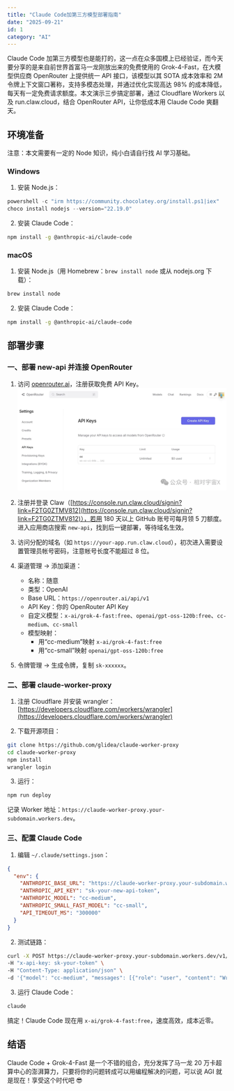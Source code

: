 ```yaml
---
title: "Claude Code加第三方模型部署指南"
date: "2025-09-21"
id: 1
category: "AI"
---
```


Claude Code 加第三方模型也是能打的，这一点在众多国模上已经验证，而今天要分享的是来自前世界首富马一龙刚放出来的免费使用的 Grok-4-Fast，在大模型供应商 OpenRouter 上提供统一 API 接口，该模型以其 SOTA 成本效率和 2M 令牌上下文窗口著称，支持多模态处理，并通过优化实现高达 98% 的成本降低，每天有一定免费请求额度。本文演示三步搞定部署，通过 Cloudflare Workers 以及 run.claw.cloud，结合 OpenRouter API，让你低成本用 Claude Code 爽翻天。

## 环境准备

注意：本文需要有一定的 Node 知识，纯小白请自行找 AI 学习基础。

### Windows

1. 安装 Node.js：
```powershell
powershell -c "irm https://community.chocolatey.org/install.ps1|iex"
choco install nodejs --version="22.19.0"
```
2. 安装 Claude Code：
```bash
npm install -g @anthropic-ai/claude-code
```

### macOS

1. 安装 Node.js（用 Homebrew：`brew install node` 或从 nodejs.org 下载）：
```bash
brew install node
```
2. 安装 Claude Code：
```bash
npm install -g @anthropic-ai/claude-code
```
## 部署步骤

### 一、部署 new-api 并连接 OpenRouter

1. 访问 [openrouter.ai](https://openrouter.ai)，注册获取免费 API Key。
![alt text](image.png)
2. 注册并登录 Claw（[https://console.run.claw.cloud/signin?link=F2TG0ZTMV812](https://console.run.claw.cloud/signin?link=F2TG0ZTMV812)），若用 180 天以上 GitHub 账号可每月领 5 刀额度。进入应用商店搜索 `new-api`，找到后一键部署，等待域名生效。

3. 访问分配的域名（如 `https://your-app.run.claw.cloud`），初次进入需要设置管理员帐号密码，注意帐号长度不能超过 8 位。

4. 渠道管理 → 添加渠道：
   - 名称：随意
   - 类型：OpenAI
   - Base URL：`https://openrouter.ai/api/v1`
   - API Key：你的 OpenRouter API Key
   - 自定义模型：`x-ai/grok-4-fast:free`、`openai/gpt-oss-120b:free`、`cc-medium`、`cc-small`
   - 模型映射：
     - 用“cc-medium”映射 `x-ai/grok-4-fast:free`
     - 用“cc-small”映射 `openai/gpt-oss-120b:free`

5. 令牌管理 → 生成令牌，复制 `sk-xxxxxx`。
### 二、部署 claude-worker-proxy

1. 注册 Cloudflare 并安装 wrangler：[https://developers.cloudflare.com/workers/wrangler](https://developers.cloudflare.com/workers/wrangler)

2. 下载开源项目：
```bash
git clone https://github.com/glidea/claude-worker-proxy
cd claude-worker-proxy
npm install
wrangler login
```

3. 运行：
```bash
npm run deploy
```
记录 Worker 地址：`https://claude-worker-proxy.your-subdomain.workers.dev`。
### 三、配置 Claude Code

1. 编辑 `~/.claude/settings.json`：
```json
{
  "env": {
    "ANTHROPIC_BASE_URL": "https://claude-worker-proxy.your-subdomain.workers.dev/openai/https://your-app.run.claw.cloud/v1",
    "ANTHROPIC_API_KEY": "sk-your-new-api-token",
    "ANTHROPIC_MODEL": "cc-medium",
    "ANTHROPIC_SMALL_FAST_MODEL": "cc-small",
    "API_TIMEOUT_MS": "300000"
  }
}
```

2. 测试链路：
```bash
curl -X POST https://claude-worker-proxy.your-subdomain.workers.dev/v1/messages \
-H "x-api-key: sk-your-token" \
-H "Content-Type: application/json" \
-d '{"model": "cc-medium", "messages": [{"role": "user", "content": "Write a Python hello world"}]}'
```

3. 运行 Claude Code：
```bash
claude
```

搞定！Claude Code 现在用 `x-ai/grok-4-fast:free`，速度高效，成本近零。
## 结语

Claude Code + Grok-4-Fast 是一个不错的组合，充分发挥了马一龙 20 万卡超算中心的澎湃算力，只要将你的问题转成可以用编程解决的问题，可以说 AGI 就是现在！享受这个时代吧 😎
